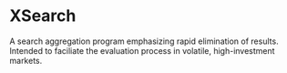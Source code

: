 # XSearch
A search aggregation program emphasizing rapid elimination of results. Intended to faciliate the evaluation process in volatile, high-investment markets.